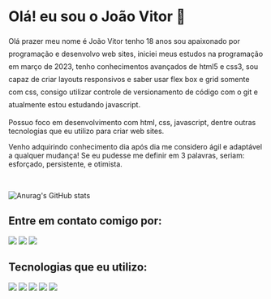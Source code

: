 <h1>Olá! eu sou o João Vitor 👋</h1>

<p style="line-height: 25px">Olá prazer meu nome é João Vitor tenho 18 anos sou apaixonado por programação e desenvolvo web sites, iniciei meus estudos na programação em março de 2023, tenho conhecimentos avançados de html5 e css3, sou capaz de criar layouts responsivos e saber usar flex box e grid somente com css, consigo utilizar controle de versionamento de código com o git e atualmente estou estudando javascript.

Possuo foco em desenvolvimento com html, css, javascript, dentre outras tecnologias que eu utilizo para criar web sites.

Venho adquirindo conhecimento dia após dia me considero ágil e adaptável a qualquer mudança! Se eu pudesse me definir em 3 palavras, seriam: esforçado, persistente, e otimista.</p> <br>

![Anurag's GitHub stats](https://github-readme-stats.vercel.app/api?username=JoaoVitor2004&show_icons=true&theme=gruvbox)

<h2>Entre em contato comigo por:</h2>
<div> 
  <a href="mailto:joaovitorsouzaa28122004@gmail.com"><img src="https://img.shields.io/badge/Gmail-D14836?style=for-the-badge&logo=gmail&logoColor=white"></a>
  <a href="https://instagram.com/joaovitords12" target="_blank"><img src="https://img.shields.io/badge/-Instagram-%23E4405F?style=for-the-badge&logo=instagram&logoColor=white" target="_blank"></a>
  <a href="https://www.linkedin.com/in/jo%C3%A3o-vitor-souza-670838238"><img src="https://img.shields.io/badge/LinkedIn-0077B5?style=for-the-badge&logo=linkedin&logoColor=white"></a>
</div>

<h2>Tecnologias que eu utilizo:</h2>

<div>
  <img src="https://img.shields.io/badge/HTML5-E34F26?style=for-the-badge&logo=html5&logoColor=white">
  <img src="https://img.shields.io/badge/CSS3-1572B6?style=for-the-badge&logo=css3&logoColor=white">
  <img src="https://img.shields.io/badge/JavaScript-F7DF1E?style=for-the-badge&logo=javascript&logoColor=black">
  <img src="https://img.shields.io/badge/GIT-E44C30?style=for-the-badge&logo=git&logoColor=white"/>
  <img src="https://img.shields.io/badge/GitHub-100000?style=for-the-badge&logo=github&logoColor=white">
</div>
